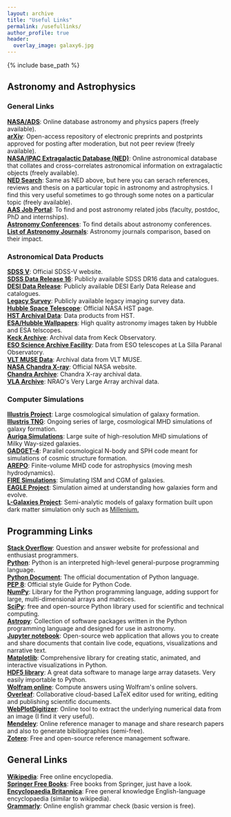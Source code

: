 ```yaml
---
layout: archive
title: "Useful Links"
permalink: /usefullinks/
author_profile: true
header:
  overlay_image: galaxy6.jpg
---
```


{% include base_path %}


Astronomy and Astrophysics
--------------------------

### General Links

[**NASA/ADS**](https://ui.adsabs.harvard.edu): Online database astronomy and physics papers (freely available).  
[**arXiv**](https://arxiv.org): Open-access repository of electronic preprints and postprints approved for posting after moderation, but not peer review (freely available).  
[**NASA/IPAC Extragalactic Database (NED)**](http://ned.ipac.caltech.edu): Online astronomical database that collates and cross-correlates astronomical information on extragalactic objects (freely available).  
[**NED Search**](http://ned.ipac.caltech.edu/forms/TextSearch.html): Same as NED above, but here you can serach references, reviews and thesis on a particular topic in astronomy and astrophysics. I find this very useful sometimes to go through some notes on a particular topic (freely available).  
[**AAS Job Portal**](https://jobregister.aas.org): To find and post astronomy related jobs (faculty, postdoc, PhD and internships).  
[**Astronomy Conferences**](https://www.cadc-ccda.hia-iha.nrc-cnrc.gc.ca/en/meetings/): To find details about astronomy conferences.  
[**List of Astronomy Journals**](https://www.scimagojr.com/journalrank.php?category=3103): Astronomy journals comparison, based on their impact.

### Astronomical Data Products

[**SDSS V**](https://www.sdss.org/future/): Official SDSS-V website.  
[**SDSS Data Release 16**](https://www.sdss.org/dr16/): Publicly available SDSS DR16 data and catalogues.          
[**DESI Data Release**](https://data.desi.lbl.gov/doc/): Publicly available DESI Early Data Release and catalogues.               
[**Legacy Survey**](https://www.legacysurvey.org/dr10/description/): Publicly available legacy imaging survey data.  
[**Hubble Space Telescope**](https://www.nasa.gov/mission_pages/hubble/main/index.html): Official NASA HST page.  
[**HST Archival Data**](https://archive.stsci.edu/missions-and-data/hst): Data products from HST.  
[**ESA/Hubble Wallpapers**](https://esahubble.org/images/archive/wallpapers/ ): High quality astronomy images taken by Hubble and ESA telscopes.  
[**Keck Archive**](https://www2.keck.hawaii.edu/koa/public/koa.php): Archival data from Keck Observatory.  
[**ESO Science Archive Facility**](http://muse-vlt.eu/science/data-releases/): Data from ESO telescopes at La Silla Paranal Observatory.  
[**VLT MUSE Data**](http://archive.eso.org/cms.html): Archival data from VLT MUSE.  
[**NASA Chandra X-ray**](https://chandra.harvard.edu): Official NASA website.  
[**Chandra Archive**](https://cxc.harvard.edu/cda/): Chandra X-ray archival data.  
[**VLA Archive**](https://science.nrao.edu/facilities/vla/archive/index): NRAO's Very Large Array archival data.  

### Computer Simulations

[**Illustris Project**](https://www.illustris-project.org): Large cosmological simulation of galaxy formation.  
[**Illustris TNG**](https://www.tng-project.org): Ongoing series of large, cosmological MHD simulations of galaxy formation.  
[**Auriga Simulations**](https://wwwmpa.mpa-garching.mpg.de/auriga/): Large suite of high-resolution MHD simulations of Milky Way-sized galaxies.  
[**GADGET-4**](https://wwwmpa.mpa-garching.mpg.de/gadget4/): Parallel cosmological N-body and SPH code meant for simulations of cosmic structure formation.  
[**AREPO**](https://arepo-code.org/about-arepo): Finite-volume MHD code for astrophysics (moving mesh hydrodynamics).  
[**FIRE Simulations**](https://fire.northwestern.edu/about-fire/): Simulating ISM and CGM of galaxies.  
[**EAGLE Project**](http://icc.dur.ac.uk/Eagle/): Simulation aimed at understanding how galaxies form and evolve.  
[**L-Galaxies Project**](https://lgalaxiespublicrelease.github.io/): Semi-analytic models of galaxy formation built upon dark matter simulation only such as [Millenium.](https://wwwmpa.mpa-garching.mpg.de/galform/virgo/millennium/)  

Programming Links
-----------------

[**Stack Overflow**](https://stackoverflow.com): Question and answer website for professional and enthusiast programmers.  
[**Python**](https://www.python.org): Python is an interpreted high-level general-purpose programming language.  
[**Python Document**](https://www.python.org/doc/): The official documentation of Python language.  
[**PEP 8**](https://www.python.org/dev/peps/pep-0008/): Official style Guide for Python Code.  
[**NumPy**](https://numpy.org): Library for the Python programming language, adding support for large, multi-dimensional arrays and matrices.  
[**SciPy**](https://www.scipy.org): free and open-source Python library used for scientific and technical computing.  
[**Astropy**](https://www.astropy.org): Collection of software packages written in the Python programming language and designed for use in astronomy.  
[**Jupyter notebook**](https://jupyter.org): Open-source web application that allows you to create and share documents that contain live code, equations, visualizations and narrative text.  
[**Matplotlib**](https://matplotlib.org): Comprehensive library for creating static, animated, and interactive visualizations in Python.  
[**HDF5 library**](https://www.hdfgroup.org/solutions/hdf5/): A great data software to manage large array datasets. Very easily importable to Python.  
[**Wolfram online**](https://www.wolframalpha.com/): Compute answers using Wolfram's online solvers.  
[**Overleaf**](https://www.overleaf.com/): Collaborative cloud-based LaTeX editor used for writing, editing and publishing scientific documents.  
[**WebPlotDigitizer**](https://automeris.io/WebPlotDigitizer/): Online tool to extract the underlying numerical data from an image (I find it very useful).  
[**Mendeley**](https://www.mendeley.com/download-reference-manager): Online reference manager to manage and share research papers and also to generate bibiliographies (semi-free).  
[**Zotero**](https://www.zotero.org/): Free and open-source reference management software.  

General Links
-------------

[**Wikipedia**](https://www.wikipedia.org/): Free online encyclopedia.  
[**Springer Free Books**](https://www.springer.com/gp/open-access/books): Free books from Springer, just have a look.  
[**Encyclopaedia Britannica**](https://www.britannica.com/): Free general knowledge English-language encyclopaedia (similar to wikipedia).  
[**Grammarly**](https://www.grammarly.com): Online english grammar check (basic version is free).
